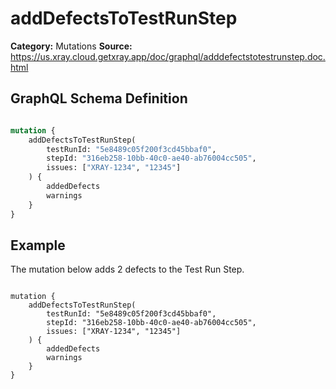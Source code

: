 # addDefectsToTestRunStep

**Category:** Mutations
**Source:** https://us.xray.cloud.getxray.app/doc/graphql/adddefectstotestrunstep.doc.html

## GraphQL Schema Definition

```graphql

mutation {
    addDefectsToTestRunStep(
        testRunId: "5e8489c05f200f3cd45bbaf0",
        stepId: "316eb258-10bb-40c0-ae40-ab76004cc505",
        issues: ["XRAY-1234", "12345"]
    ) {
        addedDefects
        warnings
    }
}

```

## Example

The mutation below adds 2 defects to the Test Run Step.

```

mutation {
    addDefectsToTestRunStep(
        testRunId: "5e8489c05f200f3cd45bbaf0",
        stepId: "316eb258-10bb-40c0-ae40-ab76004cc505",
        issues: ["XRAY-1234", "12345"]
    ) {
        addedDefects
        warnings
    }
}

```